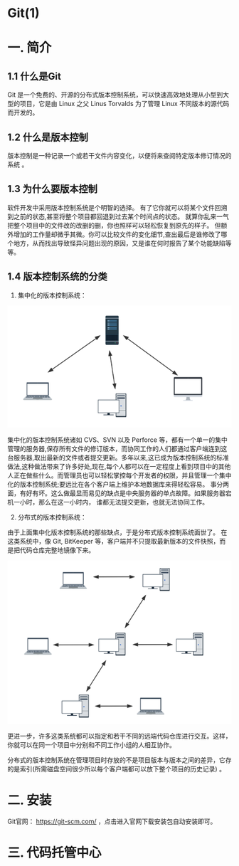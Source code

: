 # Git(1)

# 一. 简介

## 1.1 什么是Git

Git 是一个免费的、开源的分布式版本控制系统，可以快速高效地处理从小型到大型的项目，它是由 Linux 之父 Linus Torvalds 为了管理 Linux 不同版本的源代码而开发的。

## 1.2 什么是版本控制

版本控制是一种记录一个或若干文件内容变化，以便将来查阅特定版本修订情况的系统 。 

## 1.3 为什么要版本控制

软件开发中采用版本控制系统是个明智的选择。 有了它你就可以将某个文件回溯到之前的状态,甚至将整个项目都回退到过去某个时间点的状态。 就算你乱来一气把整个项目中的文件改的改删的删，你也照样可以轻松恢复到原先的样子。 但额外增加的工作量却微乎其微。你可以比较文件的变化细节,查出最后是谁修改了哪个地方，从而找出导致怪异问题出现的原因，又是谁在何时报告了某个功能缺陷等等。 

## 1.4 版本控制系统的分类

1. 集中化的版本控制系统：

![image-20221116222604454](asset/image/image-20221116222604454.png)

集中化的版本控制系统诸如 CVS、SVN 以及 Perforce 等，都有一个单一的集中管理的服务器,保存所有文件的修订版本，而协同工作的人们都通过客户端连到这台服务器,取出最新的文件或者提交更新。多年以来,这已成为版本控制系统的标准做法,这种做法带来了许多好处,现在,每个人都可以在一定程度上看到项目中的其他人正在做些什么。而管理员也可以轻松掌控每个开发者的权限，并且管理一个集中化的版本控制系统;要远比在各个客户端上维护本地数据库来得轻松容易。 事分两面，有好有坏。这么做最显而易见的缺点是中央服务器的单点故障。如果服务器宕机一小时，那么在这一小时内， 谁都无法提交更新，也就无法协同工作。 

2. 分布式的版本控制系统：

由于上面集中化版本控制系统的那些缺点，于是分布式版本控制系统面世了。 在这类系统中，像 Git, BitKeeper 等，客户端并不只提取最新版本的文件快照，而是把代码仓库完整地镜像下来。 

![image-20221116222713281](asset/image/image-20221116222713281.png)

更进一步，许多这类系统都可以指定和若干不同的远端代码仓库进行交互。这样，你就可以在同一个项目中分别和不同工作小组的人相互协作。 

分布式的版本控制系统在管理项目时存放的不是项目版本与版本之间的差异，它存的是索引(所需磁盘空间很少所以每个客户端都可以放下整个项目的历史记录) 。

# 二. 安装

Git官网： https://git-scm.com/ ，点击进入官网下载安装包自动安装即可。

# 三. 代码托管中心

